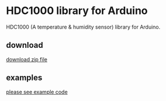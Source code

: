 
# HDC1000 library for Arduino

HDC1000 (A temperature & humidity sensor) library for Arduino.

## download

[download zip file](https://github.com/hotchpotch/Arduino-HDC1000/archive/master.zip)

## examples

[please see example code](./examples/hdc1000.ino)


